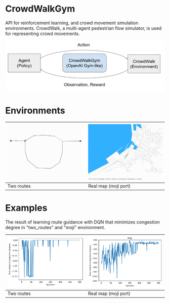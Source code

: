 # CrowdWalkGym
API for reinforcement learning, and crowd movement simulation environments.
CrowdWalk, a multi-agent pedestrian flow simulator, is used for representing crowd movements.

![overview](images/overview.png)

# Environments
| ![two_routes](images/two_routes.gif)          | ![moji](images/moji.gif) |
| ----------------------------------------- | ------------------------------------- |
| Two routes | Real map (moji port) |

# Examples
The result of learning route guidance with DQN that minimizes congestion degree in "two_routes" and "moji" environment.

| ![result](images/result_two_routes.png)          | ![result](images/result_moji.png) |
| ----------------------------------------- | ------------------------------------- |
| Two routes | Real map (moji port) |



